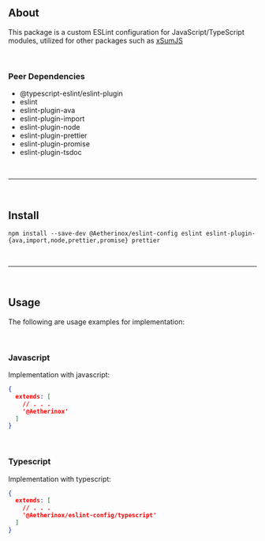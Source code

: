 ## About
This package is a custom ESLint configuration for JavaScript/TypeScript modules, utilized for other packages such as [xSumJS](https://github.com/Aetherinox/xsumjs)

<br />

### Peer Dependencies
- @typescript-eslint/eslint-plugin
- eslint
- eslint-plugin-ava
- eslint-plugin-import
- eslint-plugin-node
- eslint-plugin-prettier
- eslint-plugin-promise
- eslint-plugin-tsdoc

<br />

---

<br />

## Install
```
npm install --save-dev @Aetherinox/eslint-config eslint eslint-plugin-{ava,import,node,prettier,promise} prettier
```

<br />

---

<br />

## Usage
The following are usage examples for implementation:

<br />

### Javascript
Implementation with javascript:

```json
{
  extends: [
    // . . .
    '@Aetherinox'
  ]
}
```

<br />

### Typescript
Implementation with typescript:

```json
{
  extends: [
    // . . .
    '@Aetherinox/eslint-config/typescript'
  ]
}
```
